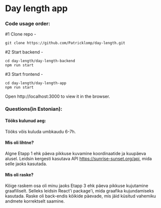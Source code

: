 # Day length app
### Code usage order:



#1 Clone repo - 
```
git clone https://github.com/Patricklomp/day-length.git
```
#2 Start backend - 
```
cd day-length/day-length-backend
npm run start
```
#3 Start frontend - 
```
cd day-length/day-length-app
npm run start
```
Open http://localhost:3000 to view it in the browser.

### Questions(in Estonian):
#### Tööks kulunud aeg:
Tööks võis kuluda umbkaudu 6-7h.  
#### Mis oli lihtne?
Algne Etapp 1 ehk päeva pikkuse kuvamine koordinaatide ja kuupäeva alusel. Leidsin kergesti kasutava API https://sunrise-sunset.org/api, mida selle jaoks kasutada. 
#### Mis oli raske?
Kõige raskem osa oli minu jaoks Etapp 3 ehk päeva pikkuse kujutamine graafiliselt. Selleks leidsin React'i package'i, mida graafika kujundamiseks kasutada. Raske oli back-endis kõikide päevade, mis jäid küsitud vahemiku andmete korrektselt saamine. 
